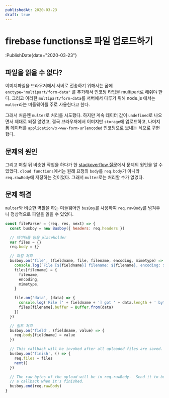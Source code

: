```yaml
---
publishedAt: 2020-03-23
draft: true
---
```


# firebase functions로 파일 업로드하기

:PublishDate{date="2020-03-23"}

## 파일을 읽을 수 없다?

이미지파일을 브라우저에서 서버로 전송하기 위해서는 폼에 `enctype="multipart/form-data"` 를 추가해서 인코딩 타입을 multipart로 해줘야 한다. 그리고 이러한 `multipart/form-data`를 서버에서 다루기 위해 node.js 에서는 `multer`라는 미들웨어를 주로 사용한다고 한다.

그래서 처음엔 `multer`로 처리를 시도했다. 하지만 계속 데이터 값이 `undefined`로 나오면서 제대로 되질 않았고, 결국 브라우저에서 이미지만 `storage`에 업로드하고, 나머지 폼 데이터를 `application/x-www-form-urlencoded` 인코딩으로 보내는 식으로 구현했다.

## 문제의 원인

그리고 며칠 뒤 비슷한 작업을 하다가 한 [stackoverflow 질문](https://stackoverflow.com/questions/47242340/how-to-perform-an-http-file-upload-using-express-on-cloud-functions-for-firebase)에서 문제의 원인을 알 수 있었다.
`cloud functions`에서는 원래 요청의 `body`를 `req.body`가 아니라 `req.rawBody`에 저장하는 것이었다. 그래서 `multer`로는 처리할 수가 없었다.

## 문제 해결

`multer`와 비슷한 역할을 하는 미들웨어인 `busBoy`를 사용하여 `req.rawBody`를 넘겨주니 정상적으로 파일을 읽을 수 있었다.

```javascript
const fileParser = (req, res, next) => {
  const busboy = new Busboy({ headers: req.headers })

  // 데이터를 담을 placeholder
  var files = {}
  req.body = {}

  // 파일 처리
  busboy.on('file', (fieldname, file, filename, encoding, mimetype) => {
    console.log(`File [${fieldname}] filename: ${filename}, encoding: ${encoding}, mimetype: ${mimetype}`)
    files[filename] = {
      filename,
      encoding,
      mimetype,
    }

    file.on('data', (data) => {
      console.log('File [' + fieldname + '] got ' + data.length + ' bytes')
      files[filename].buffer = Buffer.from(data)
    })
  })

  // 필드 처리
  busboy.on('field', (fieldname, value) => {
    req.body[fieldname] = value
  })

  // This callback will be invoked after all uploaded files are saved.
  busboy.on('finish', () => {
    req.files = files
    next()
  })

  // The raw bytes of the upload will be in req.rawBody.  Send it to busboy, and get
  // a callback when it's finished.
  busboy.end(req.rawBody)
}
```
